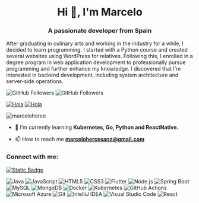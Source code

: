 <h1 align="center">Hi 👋, I'm Marcelo</h1>
<h3 align="center">A passionate developer from Spain</h3>

After graduating in culinary arts and working in the industry for a while, I decided to learn programming. I started with a Python course and created several websites using WordPress for relatives. Following this, I enrolled in a degree program in web application development to professionally pursue programming and further enhance my knowledge. I discovered that I'm interested in backend development, including system architecture and server-side operations.

![GitHub Followers](https://img.shields.io/github/followers/MarceloHerce?style=social)
![GitHub Followers](https://img.shields.io/github/stars/MarceloHerce?style=social)

[![Hola](https://github-readme-stats.vercel.app/api/top-langs/?username=MarceloHerce&theme=dark)]()
[![Hola](https://github-readme-stats.vercel.app/api?username=MarceloHerce&theme=dark)]()

<p align="left"> <img src="https://komarev.com/ghpvc/?username=marceloherce&label=Profile%20views&color=0e75b6&style=flat" alt="marceloherce" /> </p>


- 🌱 I’m currently learning **Kubernetes, Go, Python and ReactNative.**

- 📫 How to reach me **marcelohercesanz@gmail.com**


<h3 align="left">
  Connect with me:</h3>

[![Static Badge](https://img.shields.io/badge/Linkedin-%230A66C2?logo=linkedin&labelColor=%230A66C2)](https://linkedin.com/in/marcelo-hercesanz)

![Java](https://img.shields.io/badge/Java-%23ED8B00.svg?style=for-the-badge&logo=java&logoColor=white&logoWidth=20)
![JavaScript](https://img.shields.io/badge/JavaScript-%23000000.svg?style=for-the-badge&logo=javascript&logoColor=%23000000&labelColor=%23F7DF1E&color=%23F7DF1E&logoWidth=20)
![HTML5](https://img.shields.io/badge/HTML5-%23E34F26.svg?style=for-the-badge&logo=html5&logoColor=white&logoWidth=20)
![CSS3](https://img.shields.io/badge/CSS3-%231572B6.svg?style=for-the-badge&logo=css3&logoColor=white&logoWidth=20)
![Flutter](https://img.shields.io/badge/Flutter-%2302569B.svg?style=for-the-badge&logo=flutter&logoColor=white&logoWidth=20)
![Node.js](https://img.shields.io/badge/Node.js-%2343853D.svg?style=for-the-badge&logo=node.js&logoColor=white&logoWidth=20)
![Spring Boot](https://img.shields.io/badge/Spring%20Boot-%236DB33F.svg?style=for-the-badge&logo=spring-boot&logoColor=white&logoWidth=20)
![MySQL](https://img.shields.io/badge/MySQL-%2300f.svg?style=for-the-badge&logo=mysql&logoColor=white&logoWidth=20)
![MongoDB](https://img.shields.io/badge/MongoDB-%2347A248.svg?style=for-the-badge&logo=mongodb&logoColor=white&logoWidth=20)
![Docker](https://img.shields.io/badge/Docker-%230db7ed.svg?style=for-the-badge&logo=docker&logoColor=white&logoWidth=20)
![Kubernetes](https://img.shields.io/badge/Kubernetes-%23326ce5.svg?style=for-the-badge&logo=kubernetes&logoColor=white&logoWidth=20)
![GitHub Actions](https://img.shields.io/badge/GitHub%20Actions-%232671E5.svg?style=for-the-badge&logo=github-actions&logoColor=white&logoWidth=20)
![Microsoft Azure](https://img.shields.io/badge/Microsoft%20Azure-%230072C6.svg?style=for-the-badge&logo=microsoft-azure&logoColor=white&logoWidth=20)
![Git](https://img.shields.io/badge/Git-%23F05033.svg?style=for-the-badge&logo=git&logoColor=white&logoWidth=20)
![IntelliJ IDEA](https://img.shields.io/badge/IntelliJ%20IDEA-%23000000.svg?style=for-the-badge&logo=intellij-idea&logoColor=white&logoWidth=20)
![Visual Studio Code](https://img.shields.io/badge/Visual%20Studio%20Code-%23007ACC.svg?style=for-the-badge&logo=visual-studio-code&logoColor=white&logoWidth=20)
![React](https://img.shields.io/badge/React-%2361DAFB.svg?style=for-the-badge&logo=react&logoColor=%23000000&logoWidth=20)



